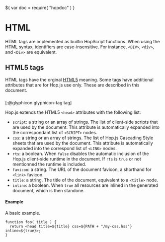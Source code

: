 ${ var doc = require( "hopdoc" ) }

HTML
====

HTML tags are implemented as builtin HopScript functions. When using
the HTML syntax, identifiers are case-insensitive. For instance,
`<DIV>`, `<div>`, and `<Div>` are equivalent.


HTML5 tags
----------

HTML tags have the orginal [HTML5](http://www.w3.org/TR/html5/index.html#elements-1) meaning. Some tags have additional attributes that are for Hop.js
use only. These are described in this document.

### <HEAD> ###
[:@glyphicon glyphicon-tag tag]

Hop.js extends the HTML5 `<head>` attributes with the following list:

 * `script`: a string or an array of strings. The list of client-side scripts
 that are used by the document. This attribute is automatically expanded
 into the correspondant list of `<SCRIPT>` nodes.
 * `css`: a string or an array of strings. The list of Hop.js Cascading Style
 sheets that are used by the document. This attribute is automatically expanded
 into the correspond list of `<LINK>` nodes.
 * `rts`: a boolean. When `false` disables the automatic inclusion of the
 Hop.js client-side runtime in the document. If `rts` is `true` or not mentionned
 the runtime is included.
 * `favicon`: a string. The URL of the document favicon, a shorthand for `<link>`
 favicon.
 * `title`: a string. The title of the document, equivalent to a `<title>`
 node.
 * `inline`: a boolean. When `true` all resources are inlined in the generated
 document, which is then standone.


#### Example ####

A basic example.

```hopscript
function foo( title ) {
  return <head title=${title} css=${PATH + "/my-css.hss"} inline=${true}>;
}
```

### <SCRIPT> ###
[:@glyphicon glyphicon-tag tag]

Hop.js extends the HTML5 `<script>` with one attribute:

 * `module`: When used in conjunction with a `src` attrbute, this tells
 Hop.js that this module is to be used as a client-side module. The string
 used in the `src` attribute, can then be used, in client-side code,
 to _require_ client-side modules. See [LANG Modules](01-module.html) for
 details.
 

### <IMG> ###
[:@glyphicon glyphicon-tag tag]

Hop.js can automatically inline images, which might be used to generate
self-contained HTML documents. For that is supports the extra `inline`
property.

 * `inline`: a boolean, When `true` the content of the image is inline
 in the node using a base64 representation of the image bytes.


Hop.js tags
===========

In addition to standard HTML5 tags, Hop.js supports the following tags.

### <SVG:IMG [attributes]> ###
[:@glyphicon glyphicon-tag tag]

An SVG image. The attributes are:

 * `src`: the URL of the SVG image.
 * `width`: the width of the image.
 * `height`: the height of the image.

The tag `<svg:img>` may be used everywhere in HTML documents. It should not
be used inside a `<svg>` section.

${ doc.include( doc.EXAMPLES_DIR + "/svg/README.md" ) }

${ <span class="label label-info">svg/svg.js</span> }

```hopscript
${ doc.include( doc.EXAMPLES_DIR + "/svg/svg.js", 14 ) }
```

### <MATH:TEX> ###
[:@glyphicon glyphicon-tag tag]

Parse a math formula expressed in the TeX syntax and build the corresponding
MathML DOM tree. 


SVG tags
========

Hop.js supports the following SVG tags.

### <SVG [attributes]> ###
[:@glyphicon glyphicon-tag tag]

### <SVG:DEFS [attributes]> ###
[:@glyphicon glyphicon-tag tag]

### <SVG:RECT [attributes]> ###
[:@glyphicon glyphicon-tag tag]

### <SVG:CIRCLE [attributes]> ###
[:@glyphicon glyphicon-tag tag]

### <SVG:ELLIPSE [attributes]> ###
[:@glyphicon glyphicon-tag tag]

### <SVG:FILTER [attributes]> ###
[:@glyphicon glyphicon-tag tag]

### <SVG:FEGAUSSIANBLUR [attributes]> ###
[:@glyphicon glyphicon-tag tag]

### <SVG:FECOLORMATRIX [attributes]> ###
[:@glyphicon glyphicon-tag tag]

### <SVG:FOREIGNOBJECT [attributes]> ###
[:@glyphicon glyphicon-tag tag]

### <SVG:G [attributes]> ###
[:@glyphicon glyphicon-tag tag]

### <SVG:IMG [attributes]> ###
[:@glyphicon glyphicon-tag tag]

### <SVG:LINE [attributes]> ###
[:@glyphicon glyphicon-tag tag]

### <SVG:PATH [attributes]> ###
[:@glyphicon glyphicon-tag tag]

### <SVG:POLYLINE [attributes]> ###
[:@glyphicon glyphicon-tag tag]

### <SVG:POLYGON [attributes]> ###
[:@glyphicon glyphicon-tag tag]

### <SVG:TEXT [attributes]> ###
[:@glyphicon glyphicon-tag tag]

### <SVG:TEXTPATH [attributes]> ###
[:@glyphicon glyphicon-tag tag]

### <SVG:TREF [attributes]> ###
[:@glyphicon glyphicon-tag tag]

### <SVG:TSPAN [attributes]> ###
[:@glyphicon glyphicon-tag tag]


MathML tags
===========

Hop.js supports the following MathML tags.

### <MATH [attributes]> ###
[:@glyphicon glyphicon-tag tag]

### <MATH:MSTYLE [attributes]> ###
[:@glyphicon glyphicon-tag tag]

### <MATH:MI [attributes]> ###
[:@glyphicon glyphicon-tag tag]

### <MATH:MN [attributes]> ###
[:@glyphicon glyphicon-tag tag]

### <MATH:MO [attributes]> ###
[:@glyphicon glyphicon-tag tag]

### <MATH:MROW [attributes]> ###
[:@glyphicon glyphicon-tag tag]

### <MATH:MUNDER [attributes]> ###
[:@glyphicon glyphicon-tag tag]

### <MATH:MOVER [attributes]> ###
[:@glyphicon glyphicon-tag tag]

### <MATH:MUNDEROVER [attributes]> ###
[:@glyphicon glyphicon-tag tag]

### <MATH:MSUP [attributes]> ###
[:@glyphicon glyphicon-tag tag]

### <MATH:MSUB [attributes]> ###
[:@glyphicon glyphicon-tag tag]

### <MATH:MSUBSUP [attributes]> ###
[:@glyphicon glyphicon-tag tag]

### <MATH:MFRAC [attributes]> ###
[:@glyphicon glyphicon-tag tag]

### <MATH:MROOT [attributes]> ###
[:@glyphicon glyphicon-tag tag]

### <MATH:MSQRT [attributes]> ###
[:@glyphicon glyphicon-tag tag]

### <MATH:MTEXT [attributes]> ###
[:@glyphicon glyphicon-tag tag]

### <MATH:MTABLE [attributes]> ###
[:@glyphicon glyphicon-tag tag]

### <MATH:MTR [attributes]> ###
[:@glyphicon glyphicon-tag tag]

### <MATH:MTD [attributes]> ###
[:@glyphicon glyphicon-tag tag]

### <MATH:MPADDED [attributes]> ###
[:@glyphicon glyphicon-tag tag]


Tilde
-----

### new Tilde( string ) ###
[:@glyphicon glyphicon-tag constructor]

Constructs a new client-side program. This constructor is to used to
generate client-side programs whose contained are obtained by a
computation. In most situations, one should normaly prefer using
the `\~` syntax.
